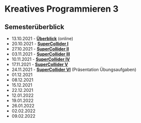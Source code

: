 # Kreatives Programmieren 3

## Semesterüberblick

* 13.10.2021 - **[Überblick](01)** (online)
* 20.10.2021 - **[SuperCollider I](02)**
* 27.10.2021 - **[SuperCollider II](03)**
* 03.11.2021 - **[SuperCollider III](04)**
* 10.11.2021 - **[SuperCollider IV](05)** 
* 17.11.2021 - **[SuperCollider V](06)** 
* 24.11.2021 - **[SuperCollider VI](07)** (Präsentation Übungsaufgaben)
* 01.12.2021
* 08.12.2021
* 15.12.2021
* 22.12.2021
* 12.01.2022
* 19.01.2022
* 26.01.2022
* 02.02.2022
* 09.02.2022